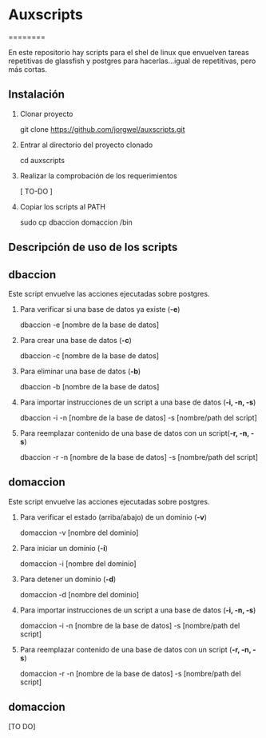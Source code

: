 # **Auxscripts** # 
========

En este repositorio hay scripts para el shel de linux que envuelven tareas
repetitivas de glassfish y postgres para hacerlas...igual de repetitivas,
pero más cortas.


## **Instalación** ##
   1. Clonar proyecto
            
        git clone https://github.com/jorgwel/auxscripts.git
        
   2. Entrar al directorio del proyecto clonado

        cd auxscripts
        
   3. Realizar la comprobación de los requerimientos

        [ TO-DO ]
        
   4. Copiar los scripts al PATH
 
        sudo cp dbaccion domaccion /bin





## **Descripción de uso de los scripts** ##

## dbaccion ##

Este script envuelve las acciones ejecutadas sobre postgres.

   1. Para verificar si una base de datos ya existe (**-e**)

        dbaccion -e [nombre de la base de datos]
        
   2. Para crear una base de datos (**-c**)

        dbaccion -c [nombre de la base de datos]
            
   3. Para eliminar una base de datos (**-b**)

        dbaccion -b [nombre de la base de datos]

   4. Para importar instrucciones de un script a una base de datos (**-i, -n, -s**)

        dbaccion -i -n [nombre de la base de datos] -s [nombre/path del script]
        
   4. Para reemplazar contenido de una base de datos con un script(**-r, -n, -s**)

        dbaccion -r -n [nombre de la base de datos] -s [nombre/path del script]
        

## domaccion ##

Este script envuelve las acciones ejecutadas sobre postgres.

   1. Para verificar el estado (arriba/abajo) de un dominio (**-v**)

        domaccion -v [nombre del dominio]
        
   2. Para iniciar un dominio (**-i**)

        domaccion -i [nombre del dominio]
            
   3. Para detener un dominio (**-d**)

        domaccion -d [nombre del dominio]

   4. Para importar instrucciones de un script a una base de datos (**-i, -n, -s**)

        domaccion -i -n [nombre de la base de datos] -s [nombre/path del script]
        
   4. Para reemplazar contenido de una base de datos con un script (**-r, -n, -s**)

        domaccion -r -n [nombre de la base de datos] -s [nombre/path del script]
        

## domaccion ##
[TO DO]

<!--#***bold italic***  **bold** ***bold italic***-->